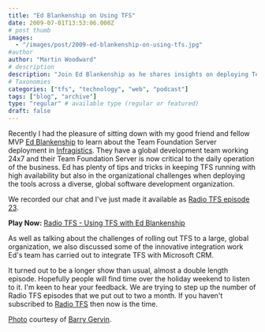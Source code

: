 ```yaml
---
title: "Ed Blankenship on Using TFS"
date: 2009-07-01T13:53:06.000Z
# post thumb
images:
  - "/images/post/2009-ed-blankenship-on-using-tfs.jpg"
#author
author: "Martin Woodward"
# description
description: "Join Ed Blankenship as he shares insights on deploying Team Foundation Server in a global organisation, tackling challenges and innovations."
# Taxonomies
categories: ["tfs", "technology", "web", "podcast"]
tags: ["blog", "archive"]
type: "regular" # available type (regular or featured)
draft: false
---
```

[](http://www.flickr.com/photos/bgervin/3320077849/in/set-72157614557110879/) Recently I had the pleasure of sitting down with my good friend and fellow MVP [Ed Blankenship](http://www.edsquared.com/) to learn about the Team Foundation Server deployment in [Infragistics](http://www.infragistics.com/). They have a global development team working 24x7 and their Team Foundation Server is now critical to the daily operation of the business.  Ed has plenty of tips and tricks in keeping TFS running with high availability but also in the organizational challenges when deploying the tools across a diverse, global software development organization.  

We recorded our chat and I've just made it available as [Radio TFS episode 23](http://www.radiotfs.com/2009/07/01/UsingTFSWithEdBlankenship.aspx). 

**Play Now:** [Radio TFS - Using TFS with Ed Blankenship](http://www.podtrac.com/pts/redirect.mp3/listen.radiotfs.com/radiotfs_023.mp3)

As well as talking about the challenges of rolling out TFS to a large, global organization, we also discussed some of the innovative integration work Ed's team has carried out to integrate TFS with Microsoft CRM.    

It turned out to be a longer show than usual, almost a double length episode.  Hopefully people will find time over the holiday weekend to listen to it.  I'm keen to hear your feedback. We are trying to step up the number of Radio TFS episodes that we put out to two a month.  If you haven't subscribed to [Radio TFS](http://www.radiotfs.com) then now is the time.  

[Photo](http://www.flickr.com/photos/bgervin/3320077849/in/set-72157614557110879/) courtesy of [Barry Gervin](http://blogs.objectsharp.com/cs/blogs/Barry/).
